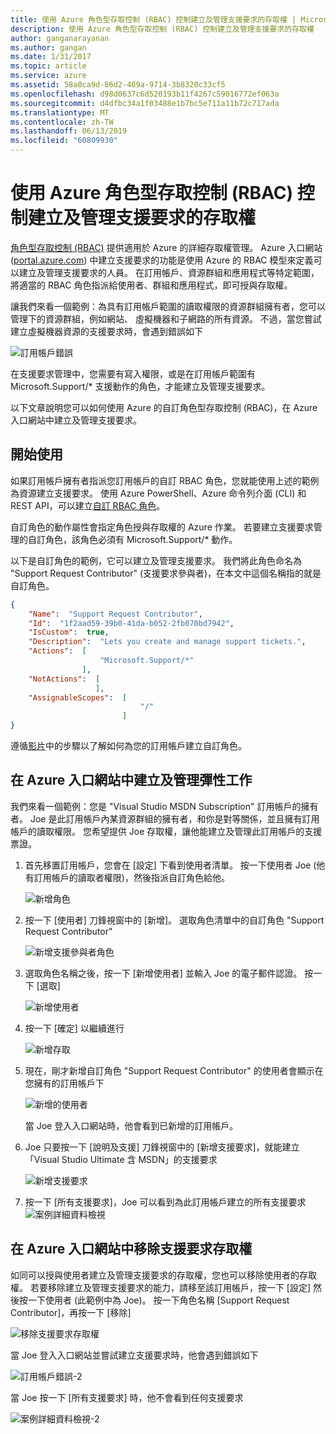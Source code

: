 ```yaml
---
title: 使用 Azure 角色型存取控制 (RBAC) 控制建立及管理支援要求的存取權 | Microsoft Docs
description: 使用 Azure 角色型存取控制 (RBAC) 控制建立及管理支援要求的存取權
author: ganganarayanan
ms.author: gangan
ms.date: 1/31/2017
ms.topic: article
ms.service: azure
ms.assetid: 58a0ca9d-86d2-469a-9714-3b8320c33cf5
ms.openlocfilehash: d98d0637c6d520193b11f4267c59016772ef063a
ms.sourcegitcommit: d4dfbc34a1f03488e1b7bc5e711a11b72c717ada
ms.translationtype: MT
ms.contentlocale: zh-TW
ms.lasthandoff: 06/13/2019
ms.locfileid: "60809930"
---
```

# <a name="azure-role-based-access-control-rbac-to-control-access-rights-to-create-and-manage-support-requests"></a>使用 Azure 角色型存取控制 (RBAC) 控制建立及管理支援要求的存取權

[角色型存取控制 (RBAC)](https://docs.microsoft.com/azure/role-based-access-control/overview) 提供適用於 Azure 的詳細存取權管理。
Azure 入口網站 ([portal.azure.com](https://portal.azure.com)) 中建立支援要求的功能是使用 Azure 的 RBAC 模型來定義可以建立及管理支援要求的人員。
在訂用帳戶、資源群組和應用程式等特定範圍，將適當的 RBAC 角色指派給使用者、群組和應用程式，即可授與存取權。

讓我們來看一個範例：為具有訂用帳戶範圍的讀取權限的資源群組擁有者，您可以管理下的資源群組，例如網站、 虛擬機器和子網路的所有資源。
不過，當您嘗試建立虛擬機器資源的支援要求時，會遇到錯誤如下

![訂用帳戶錯誤](./media/create-manage-support-requests-using-access-control/subscription-error.png)

在支援要求管理中，您需要有寫入權限，或是在訂用帳戶範圍有 Microsoft.Support/* 支援動作的角色，才能建立及管理支援要求。

以下文章說明您可以如何使用 Azure 的自訂角色型存取控制 (RBAC)，在 Azure 入口網站中建立及管理支援要求。

## <a name="getting-started"></a>開始使用

如果訂用帳戶擁有者指派您訂用帳戶的自訂 RBAC 角色，您就能使用上述的範例為資源建立支援要求。
使用 Azure PowerShell、Azure 命令列介面 (CLI) 和 REST API，可以建立[自訂 RBAC 角色](https://azure.microsoft.com/documentation/articles/role-based-access-control-custom-roles/)。

自訂角色的動作屬性會指定角色授與存取權的 Azure 作業。
若要建立支援要求管理的自訂角色，該角色必須有 Microsoft.Support/* 動作。

以下是自訂角色的範例，它可以建立及管理支援要求。
我們將此角色命名為 "Support Request Contributor" (支援要求參與者)，在本文中這個名稱指的就是自訂角色。

``` Json
{
    "Name":  "Support Request Contributor",
    "Id":  "1f2aad59-39b0-41da-b052-2fb070bd7942",
    "IsCustom":  true,
    "Description":  "Lets you create and manage support tickets.",
    "Actions":  [
                    "Microsoft.Support/*"
                ],
    "NotActions":  [
                   ],
    "AssignableScopes":  [
                             "/"
                         ]
}
```

遵循[影片](https://www.youtube.com/watch?v=-PaBaDmfwKI)中的步驟以了解如何為您的訂用帳戶建立自訂角色。

## <a name="create-and-manage-support-requests-in-the-azure-portal"></a>在 Azure 入口網站中建立及管理彈性工作

我們來看一個範例：您是 "Visual Studio MSDN Subscription" 訂用帳戶的擁有者。
Joe 是此訂用帳戶內某資源群組的擁有者，和你是對等關係，並且擁有訂用帳戶的讀取權限。
您希望提供 Joe 存取權，讓他能建立及管理此訂用帳戶的支援票證。

1. 首先移置訂用帳戶，您會在 [設定] 下看到使用者清單。 按一下使用者 Joe (他有訂用帳戶的讀取者權限)，然後指派自訂角色給他。

    ![新增角色](./media/create-manage-support-requests-using-access-control/add-role.png)

2. 按一下 [使用者] 刀鋒視窗中的 [新增]。 選取角色清單中的自訂角色 "Support Request Contributor"

    ![新增支援參與者角色](./media/create-manage-support-requests-using-access-control/add-support-contributor-role.png)

3. 選取角色名稱之後，按一下 [新增使用者] 並輸入 Joe 的電子郵件認證。 按一下 [選取]

    ![新增使用者](./media/create-manage-support-requests-using-access-control/add-users.png)

4. 按一下 [確定] 以繼續進行

    ![新增存取](./media/create-manage-support-requests-using-access-control/add-access.png)

5. 現在，剛才新增自訂角色 "Support Request Contributor" 的使用者會顯示在您擁有的訂用帳戶下

    ![新增的使用者](./media/create-manage-support-requests-using-access-control/user-added.png)

    當 Joe 登入入口網站時，他會看到已新增的訂用帳戶。

7. Joe 只要按一下 [說明及支援] 刀鋒視窗中的 [新增支援要求]，就能建立「Visual Studio Ultimate 含 MSDN」的支援要求

    ![新增支援要求](./media/create-manage-support-requests-using-access-control/new-support-request.png)

8. 按一下 [所有支援要求]，Joe 可以看到為此訂用帳戶建立的所有支援要求![案例詳細資料檢視](./media/create-manage-support-requests-using-access-control/case-details-view.png)

## <a name="remove-support-request-access-in-the-azure-portal"></a>在 Azure 入口網站中移除支援要求存取權

如同可以授與使用者建立及管理支援要求的存取權，您也可以移除使用者的存取權。
若要移除建立及管理支援要求的能力，請移至該訂用帳戶，按一下 [設定] 然後按一下使用者 (此範例中為 Joe)。
按一下角色名稱 [Support Request Contributor]，再按一下 [移除]

![移除支援要求存取權](./media/create-manage-support-requests-using-access-control/remove-support-request-access.png)

當 Joe 登入入口網站並嘗試建立支援要求時，他會遇到錯誤如下

![訂用帳戶錯誤-2](./media/create-manage-support-requests-using-access-control/subscription-error-2.png)

當 Joe 按一下 [所有支援要求] 時，他不會看到任何支援要求

![案例詳細資料檢視-2](./media/create-manage-support-requests-using-access-control/case-details-view-2.png)
